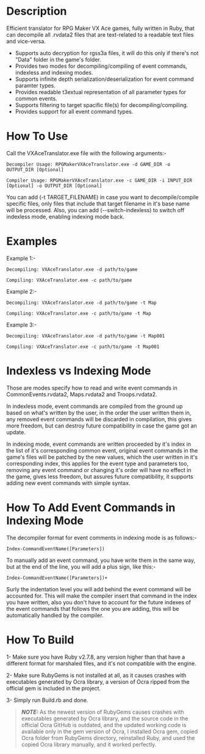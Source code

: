 # Description
Efficient translator for RPG Maker VX Ace games, fully written in Ruby, that can decompile all .rvdata2 files that are text-related to a readable text files and vice-versa.

- Supports auto decryption for rgss3a files, it will do this only if there's not "Data" folder in the game's folder.
- Provides two modes for decompiling/compiling of event commands, indexless and indexing modes.
- Supports infinite depth serialization/deserialization for event command paramter types.
- Provides readable t3extual representation of all parameter types for common events.
- Supports filtering to target spacific file(s) for decompiling/compiling.
- Provides support for all event command types.


# How To Use
Call the VXAceTranslator.exe file with the following arguments:-

```Decompiler Usage: RPGMakerVXAceTranslator.exe -d GAME_DIR -o OUTPUT_DIR [Optional]```

```Compiler Usage: RPGMakerVXAceTranslator.exe -c GAME_DIR -i INPUT_DIR [Optional] -o OUTPUT_DIR [Optional]```

You can add (-t TARGET_FILENAME) in case you want to decompile/compile specific files, only files that include that target filename in it's base name will be processed.
Also, you can add (--switch-indexless) to switch off indexless mode, enabling indexing mode back.

# Examples
Example 1:-

```Decompiling: VXAceTranslator.exe -d path/to/game```
  
```Compiling: VXAceTranslator.exe -c path/to/game```

Example 2:-

```Decompiling: VXAceTranslator.exe -d path/to/game -t Map```
  
```Compiling: VXAceTranslator.exe -c path/to/game -t Map```

Example 3:-

```Decompiling: VXAceTranslator.exe -d path/to/game -t Map001```
  
```Compiling: VXAceTranslator.exe -c path/to/game -t Map001```

# Indexless vs Indexing Mode
Those are modes specify how to read and write event commands in CommonEvents.rvdata2, Maps.rvdata2 and Troops.rvdata2.

In indexless mode, event commands are compiled from the ground up based on what's written by the user, in the order the user written them in, any removed event commands will be discarded in compilation, this gives more freedom, but can destroy future compatibility in case the game got an update.

In indexing mode, event commands are written proceeded by it's index in the list of it's corresponding common event, original event commands in the game's files will be patched by the new values, which the user written in it's corresponding index, this applies for the event type and parameters too, removing any event command or changing it's order will have no effect in the game, gives less freedom, but assures future compatibility, it supports adding new event commands with simple syntax.

# How To Add Event Commands in Indexing Mode
The decompiler format for event comments in indexing mode is as follows:-

`Index-CommandEventName([Parameters])`

To manually add an event command, you have write them in the same way, but at the end of the line, you will add a plus sign, like this:-

`Index-CommandEventName([Parameters])+`

Surly the indentation level you will add behind the event command will be accounted for.
This will make the compiler insert that command in the index you have written, also you don't have to account for the future indexes of the event commands that follows the one you are adding, this will be automatically handled by the compiler.

# How To Build
1- Make sure you have Ruby v2.7.8, any version higher than that have a different format for marshaled files, and it's not compatible with the engine.

2- Make sure RubyGems is not installed at all, as it causes crashes with executables generated by Ocra library, a version of Ocra ripped from the official gem is included in the project.

3- Simply run Build.rb and done.

> **_NOTE:_** As the newest version of RubyGems causes crashes with executables generated by Ocra library, and the source code in the official Ocra GitHub is outdated, and the updated working code is available only in the gem version of Ocra, I installed Ocra gem, copied Ocra folder from RubyGems directory, reinstalled Ruby, and used the copied Ocra library manually, and it worked perfectly.
